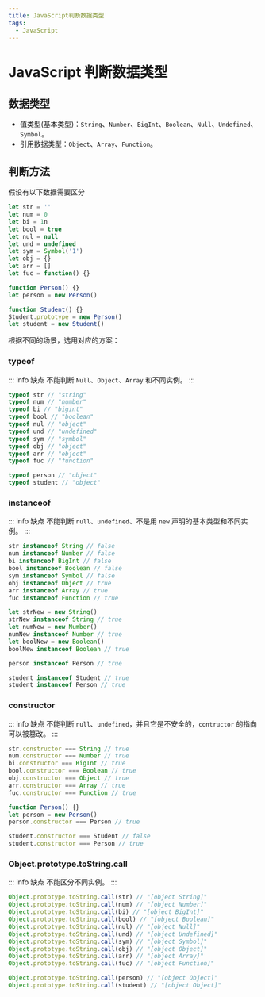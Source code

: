 ```yaml
---
title: JavaScript判断数据类型
tags:
  - JavaScript
---
```

# JavaScript 判断数据类型

## 数据类型

- 值类型(基本类型)：`String`、`Number`、`BigInt`、`Boolean`、`Null`、`Undefined`、`Symbol`。
- 引用数据类型：`Object`、`Array`、`Function`。

## 判断方法

假设有以下数据需要区分

```js
let str = ''
let num = 0
let bi = 1n
let bool = true
let nul = null
let und = undefined
let sym = Symbol('1')
let obj = {}
let arr = []
let fuc = function() {}

function Person() {}
let person = new Person()

function Student() {}
Student.prototype = new Person()
let student = new Student()
```

根据不同的场景，选用对应的方案：

### typeof

::: info 缺点
不能判断 `Null`、`Object`、`Array` 和不同实例。
:::

```js
typeof str // "string"
typeof num // "number"
typeof bi // "bigint"
typeof bool // "boolean"
typeof nul // "object"
typeof und // "undefined"
typeof sym // "symbol"
typeof obj // "object"
typeof arr // "object"
typeof fuc // "function"

typeof person // "object"
typeof student // "object"
```

### instanceof

::: info 缺点
不能判断 `null`、`undefined`、不是用 `new` 声明的基本类型和不同实例。
:::

```js
str instanceof String // false
num instanceof Number // false
bi instanceof BigInt // false
bool instanceof Boolean // false
sym instanceof Symbol // false
obj instanceof Object // true
arr instanceof Array // true
fuc instanceof Function // true

let strNew = new String()
strNew instanceof String // true
let numNew = new Number()
numNew instanceof Number // true
let boolNew = new Boolean()
boolNew instanceof Boolean // true

person instanceof Person // true

student instanceof Student // true
student instanceof Person // true
```

### constructor

::: info 缺点
不能判断 `null`、`undefined`，并且它是不安全的，`contructor` 的指向可以被篡改。
:::

```js
str.constructor === String // true
num.constructor === Number // true
bi.constructor === BigInt // true
bool.constructor === Boolean // true
obj.constructor === Object // true
arr.constructor === Array // true
fuc.constructor === Function // true

function Person() {}
let person = new Person()
person.constructor === Person // true

student.constructor === Student // false
student.constructor === Person // true
```

### Object.prototype.toString.call

::: info 缺点
不能区分不同实例。
:::

```js
Object.prototype.toString.call(str) // "[object String]"
Object.prototype.toString.call(num) // "[object Number]"
Object.prototype.toString.call(bi) // "[object BigInt]"
Object.prototype.toString.call(bool) // "[object Boolean]"
Object.prototype.toString.call(nul) // "[object Null]"
Object.prototype.toString.call(und) // "[object Undefined]"
Object.prototype.toString.call(sym) // "[object Symbol]"
Object.prototype.toString.call(obj) // "[object Object]"
Object.prototype.toString.call(arr) // "[object Array]"
Object.prototype.toString.call(fuc) // "[object Function]"

Object.prototype.toString.call(person) // "[object Object]"
Object.prototype.toString.call(student) // "[object Object]"
```
